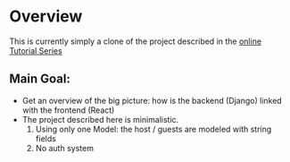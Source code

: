 # Overview
This is currently simply a clone of the project described in the [online Tutorial Series](https://www.youtube.com/playlist?list=PLzMcBGfZo4-kCLWnGmK0jUBmGLaJxvi4j)

## Main Goal:

* Get an overview of the big picture: how is the backend (Django) linked with the frontend (React)
* The project described here is minimalistic.
    1. Using only one Model: the host / guests are modeled with string fields
    2. No auth system


